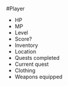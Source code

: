 #Player

- HP
- MP
- Level
- Score?
- Inventory
- Location
- Quests completed
- Current quest
- Clothing
- Weapons equipped
